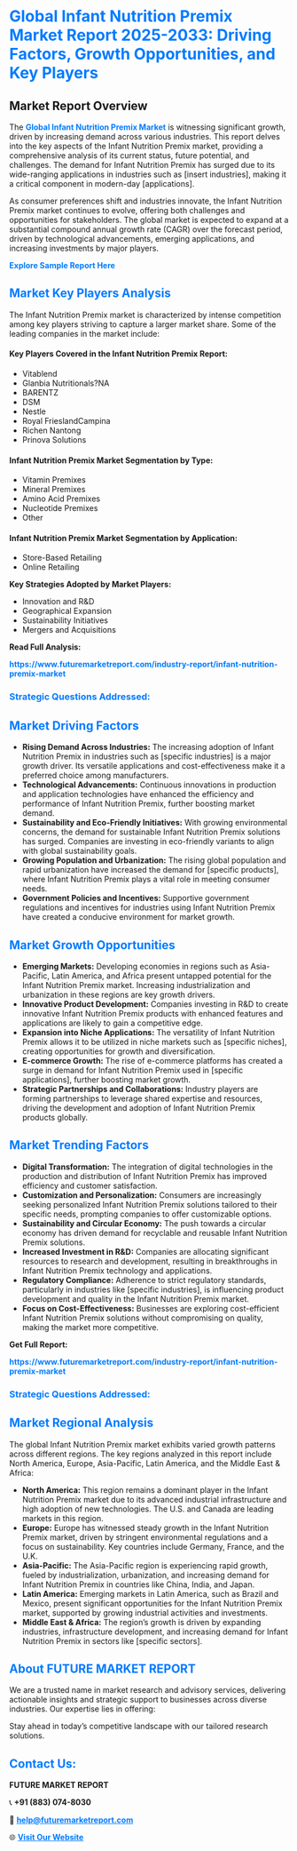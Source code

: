 <h1 style="color: #007BFF;">Global Infant Nutrition Premix Market Report 2025-2033: Driving Factors, Growth Opportunities, and Key Players</h1>

<section id="overview">
<h2>Market Report Overview</h2>
<p>The <a href="https://www.futuremarketreport.com/industry-report/infant-nutrition-premix-market" style="color: #007BFF; text-decoration: none;"><strong>Global Infant Nutrition Premix Market</strong></a> is witnessing significant growth, driven by increasing demand across various industries. This report delves into the key aspects of the Infant Nutrition Premix market, providing a comprehensive analysis of its current status, future potential, and challenges. The demand for Infant Nutrition Premix has surged due to its wide-ranging applications in industries such as [insert industries], making it a critical component in modern-day [applications].</p>
<p>As consumer preferences shift and industries innovate, the Infant Nutrition Premix market continues to evolve, offering both challenges and opportunities for stakeholders. The global market is expected to expand at a substantial compound annual growth rate (CAGR) over the forecast period, driven by technological advancements, emerging applications, and increasing investments by major players.</p>
</section>

<section id="overview">
<p><a href="https://www.futuremarketreport.com/request-sample/reportId=43149" style="color: #007BFF; text-decoration: none;"><strong>Explore Sample Report Here</strong></a></p>
</section>

<section id="key-players">
<h2 style="color: #007BFF;">Market Key Players Analysis</h2>
<p>The Infant Nutrition Premix market is characterized by intense competition among key players striving to capture a larger market share. Some of the leading companies in the market include:</p>
<h4>Key Players Covered in the Infant Nutrition Premix Report:</h4>
<ul><li>Vitablend</li><li>Glanbia Nutritionals?NA</li><li>BARENTZ</li><li>DSM</li><li>Nestle</li><li>Royal FrieslandCampina</li><li>Richen Nantong</li><li>Prinova Solutions</li></ul>
<h4>Infant Nutrition Premix Market Segmentation by Type:</h4>
<ul><li>Vitamin Premixes</li><li>Mineral Premixes</li><li>Amino Acid Premixes</li><li>Nucleotide Premixes</li><li>Other</li></ul>

<h4>Infant Nutrition Premix Market Segmentation by Application:</h4>
<ul><li>Store-Based Retailing</li><li>Online Retailing</li></ul>
<p><strong>Key Strategies Adopted by Market Players:</strong></p>
<ul>
<li>Innovation and R&D</li>
<li>Geographical Expansion</li>
<li>Sustainability Initiatives</li>
<li>Mergers and Acquisitions</li>
</ul>
</section>

<section>
<p><strong>Read Full Analysis: </strong></p><a href="https://www.futuremarketreport.com/industry-report/infant-nutrition-premix-market" style="color: #007BFF; text-decoration: none;"><strong>https://www.futuremarketreport.com/industry-report/infant-nutrition-premix-market</strong></a>
<h3 style="color: #007BFF;">Strategic Questions Addressed:</h3>
</section>

<section id="driving-factors">
<h2 style="color: #007BFF;">Market Driving Factors</h2>
<ul>
<li><strong>Rising Demand Across Industries:</strong> The increasing adoption of Infant Nutrition Premix in industries such as [specific industries] is a major growth driver. Its versatile applications and cost-effectiveness make it a preferred choice among manufacturers.</li>
<li><strong>Technological Advancements:</strong> Continuous innovations in production and application technologies have enhanced the efficiency and performance of Infant Nutrition Premix, further boosting market demand.</li>
<li><strong>Sustainability and Eco-Friendly Initiatives:</strong> With growing environmental concerns, the demand for sustainable Infant Nutrition Premix solutions has surged. Companies are investing in eco-friendly variants to align with global sustainability goals.</li>
<li><strong>Growing Population and Urbanization:</strong> The rising global population and rapid urbanization have increased the demand for [specific products], where Infant Nutrition Premix plays a vital role in meeting consumer needs.</li>
<li><strong>Government Policies and Incentives:</strong> Supportive government regulations and incentives for industries using Infant Nutrition Premix have created a conducive environment for market growth.</li>
</ul>
</section>

<section id="growth-opportunities">
<h2 style="color: #007BFF;">Market Growth Opportunities</h2>
<ul>
<li><strong>Emerging Markets:</strong> Developing economies in regions such as Asia-Pacific, Latin America, and Africa present untapped potential for the Infant Nutrition Premix market. Increasing industrialization and urbanization in these regions are key growth drivers.</li>
<li><strong>Innovative Product Development:</strong> Companies investing in R&D to create innovative Infant Nutrition Premix products with enhanced features and applications are likely to gain a competitive edge.</li>
<li><strong>Expansion into Niche Applications:</strong> The versatility of Infant Nutrition Premix allows it to be utilized in niche markets such as [specific niches], creating opportunities for growth and diversification.</li>
<li><strong>E-commerce Growth:</strong> The rise of e-commerce platforms has created a surge in demand for Infant Nutrition Premix used in [specific applications], further boosting market growth.</li>
<li><strong>Strategic Partnerships and Collaborations:</strong> Industry players are forming partnerships to leverage shared expertise and resources, driving the development and adoption of Infant Nutrition Premix products globally.</li>
</ul>
</section>

<section id="trending-factors">
<h2 style="color: #007BFF;">Market Trending Factors</h2>
<ul>
<li><strong>Digital Transformation:</strong> The integration of digital technologies in the production and distribution of Infant Nutrition Premix has improved efficiency and customer satisfaction.</li>
<li><strong>Customization and Personalization:</strong> Consumers are increasingly seeking personalized Infant Nutrition Premix solutions tailored to their specific needs, prompting companies to offer customizable options.</li>
<li><strong>Sustainability and Circular Economy:</strong> The push towards a circular economy has driven demand for recyclable and reusable Infant Nutrition Premix solutions.</li>
<li><strong>Increased Investment in R&D:</strong> Companies are allocating significant resources to research and development, resulting in breakthroughs in Infant Nutrition Premix technology and applications.</li>
<li><strong>Regulatory Compliance:</strong> Adherence to strict regulatory standards, particularly in industries like [specific industries], is influencing product development and quality in the Infant Nutrition Premix market.</li>
<li><strong>Focus on Cost-Effectiveness:</strong> Businesses are exploring cost-efficient Infant Nutrition Premix solutions without compromising on quality, making the market more competitive.</li>
</ul>
</section>

<section>
<p><strong>Get Full Report: </strong></p><a href="https://www.futuremarketreport.com/industry-report/infant-nutrition-premix-market" style="color: #007BFF; text-decoration: none;"><strong>https://www.futuremarketreport.com/industry-report/infant-nutrition-premix-market</strong></a>
<h3 style="color: #007BFF;">Strategic Questions Addressed:</h3>
</section>


<section id="regional-analysis">
<h2 style="color: #007BFF;">Market Regional Analysis</h2>
<p>The global Infant Nutrition Premix market exhibits varied growth patterns across different regions. The key regions analyzed in this report include North America, Europe, Asia-Pacific, Latin America, and the Middle East & Africa:</p>
<ul>
<li><strong>North America:</strong> This region remains a dominant player in the Infant Nutrition Premix market due to its advanced industrial infrastructure and high adoption of new technologies. The U.S. and Canada are leading markets in this region.</li>
<li><strong>Europe:</strong> Europe has witnessed steady growth in the Infant Nutrition Premix market, driven by stringent environmental regulations and a focus on sustainability. Key countries include Germany, France, and the U.K.</li>
<li><strong>Asia-Pacific:</strong> The Asia-Pacific region is experiencing rapid growth, fueled by industrialization, urbanization, and increasing demand for Infant Nutrition Premix in countries like China, India, and Japan.</li>
<li><strong>Latin America:</strong> Emerging markets in Latin America, such as Brazil and Mexico, present significant opportunities for the Infant Nutrition Premix market, supported by growing industrial activities and investments.</li>
<li><strong>Middle East & Africa:</strong> The region’s growth is driven by expanding industries, infrastructure development, and increasing demand for Infant Nutrition Premix in sectors like [specific sectors].</li>
</ul>
</section>

<footer>
<h2 style="color: #007BFF;">About FUTURE MARKET REPORT</h2>
<p>We are a trusted name in market research and advisory services, delivering actionable insights and strategic support to businesses across diverse industries. Our expertise lies in offering:</p>

<p>Stay ahead in today’s competitive landscape with our tailored research solutions.</p>

<h2 style="color: #007BFF;">Contact Us:</h2>
<p><strong>FUTURE MARKET REPORT</strong></p>
<p>📞 <strong>+91 (883) 074-8030</strong></p>
<p>📧 <strong><a href="mailto:help@futuremarketreport.com" style="color: #007BFF;">help@futuremarketreport.com</a></strong></p>
<p>🌐 <strong><a href="https://www.futuremarketreport.com/" style="color: #007BFF;">Visit Our Website</a></strong></p>
</footer>